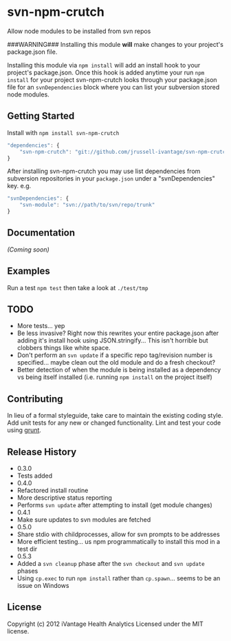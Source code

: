 # svn-npm-crutch


Allow node modules to be installed from svn repos

###WARNING###
Installing this module **will** make changes to your project's package.json
file.

Installing this module via `npm install` will add an install hook to your
project's package.json. Once this hook is added anytime your run `npm install`
for your project svn-npm-crutch looks through your package.json file for an
`svnDependencies` block where you can list your subversion stored node modules.

## Getting Started
Install with `npm install svn-npm-crutch`

```javascript
"dependencies": {
	"svn-npm-crutch": "git://github.com/jrussell-ivantage/svn-npm-crutch.git"
}
```

After installing svn-npm-crutch you may use list dependencies from subversion
repositories in your `package.json` under a "svnDependencies" key. e.g.

```javascript
"svnDependencies": {
	"svn-module": "svn://path/to/svn/repo/trunk"
}
```

## Documentation
_(Coming soon)_

## Examples
Run a test `npm test` then take a look at `./test/tmp`

## TODO

* More tests... yep
* Be less invasive? Right now this rewrites your entire package.json after
	adding it's install hook using JSON.stringify... This isn't horrible but
	clobbers things like white space.
* Don't perform an `svn update` if a specific repo tag/revision number is
	specified... maybe clean out the old module and do a fresh checkout?
* Better detection of when the module is being installed as a dependency vs
	being itself installed (i.e. running `npm install` on the project itself)

## Contributing
In lieu of a formal styleguide, take care to maintain the existing coding style.
Add unit tests for any new or changed functionality. Lint and test your code
using [grunt](http://gruntjs.com/).

## Release History
* 0.3.0
 * Tests added
* 0.4.0
 * Refactored install routine
 * More descriptive status reporting
 * Performs `svn update` after attempting to install (get module changes)
* 0.4.1
 * Make sure updates to svn modules are fetched
* 0.5.0
 * Share stdio with childprocesses, allow for svn prompts to be addresses
 * More efficient testing... us npm programmatically to install this mod in a
	 test dir
* 0.5.3
 * Added a `svn cleanup` phase after the `svn checkout` and `svn update` phases
 * Using `cp.exec` to run `npm install` rather than `cp.spawn`... seems to be an
	 issue on Windows

## License
Copyright (c) 2012 iVantage Health Analytics
Licensed under the MIT license.

